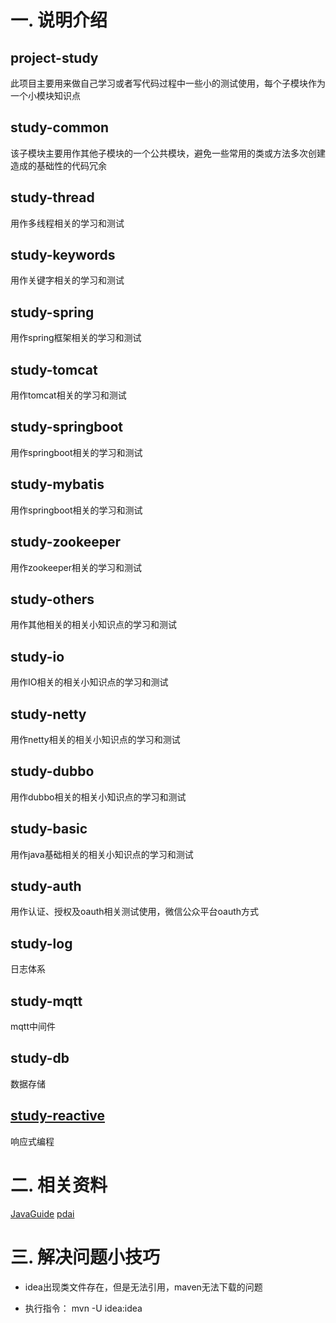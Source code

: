 # 一. 说明介绍
## project-study
此项目主要用来做自己学习或者写代码过程中一些小的测试使用，每个子模块作为一个小模块知识点

## study-common
该子模块主要用作其他子模块的一个公共模块，避免一些常用的类或方法多次创建造成的基础性的代码冗余

## study-thread
用作多线程相关的学习和测试

## study-keywords
用作关键字相关的学习和测试

## study-spring
用作spring框架相关的学习和测试

## study-tomcat
用作tomcat相关的学习和测试

## study-springboot
用作springboot相关的学习和测试

## study-mybatis
用作springboot相关的学习和测试

## study-zookeeper
用作zookeeper相关的学习和测试

## study-others
用作其他相关的相关小知识点的学习和测试

## study-io
用作IO相关的相关小知识点的学习和测试

## study-netty
用作netty相关的相关小知识点的学习和测试

## study-dubbo
用作dubbo相关的相关小知识点的学习和测试

## study-basic
用作java基础相关的相关小知识点的学习和测试

## study-auth
用作认证、授权及oauth相关测试使用，微信公众平台oauth方式

## study-log
日志体系

## study-mqtt
mqtt中间件

## study-db
数据存储

## [study-reactive](./study-reactive)
响应式编程

# 二. 相关资料
[JavaGuide](https://javaguide.cn)
[pdai](https://pdai.tech/)

# 三. 解决问题小技巧
+ idea出现类文件存在，但是无法引用，maven无法下载的问题 
 - 执行指令： mvn -U idea:idea 
